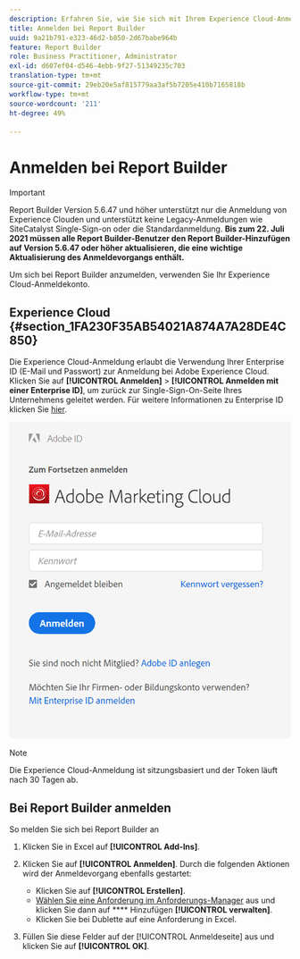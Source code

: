 ```yaml
---
description: Erfahren Sie, wie Sie sich mit Ihrem Experience Cloud-Anmeldekonto bei Report Builder anmelden.
title: Anmelden bei Report Builder
uuid: 9a21b791-e323-46d2-b850-2d67babe964b
feature: Report Builder
role: Business Practitioner, Administrator
exl-id: d607ef04-d546-4ebb-9f27-51349235c703
translation-type: tm+mt
source-git-commit: 29eb20e5af815779aa3af5b7205e410b7165818b
workflow-type: tm+mt
source-wordcount: '211'
ht-degree: 49%

---
```


# Anmelden bei Report Builder

>[!IMPORTANT]
>
>Report Builder Version 5.6.47 und höher unterstützt nur die Anmeldung von Experience Clouden und unterstützt keine Legacy-Anmeldungen wie SiteCatalyst Single-Sign-on oder die Standardanmeldung. **Bis zum 22. Juli 2021 müssen alle Report Builder-Benutzer den Report Builder-Hinzufügen auf Version 5.6.47 oder höher aktualisieren, die eine wichtige Aktualisierung des Anmeldevorgangs enthält.**

Um sich bei Report Builder anzumelden, verwenden Sie Ihr Experience Cloud-Anmeldekonto.

## Experience Cloud {#section_1FA230F35AB54021A874A7A28DE4C850}

Die Experience Cloud-Anmeldung erlaubt die Verwendung Ihrer Enterprise ID (E-Mail und Passwort) zur Anmeldung bei Adobe Experience Cloud. Klicken Sie auf **[!UICONTROL Anmelden]** > **[!UICONTROL Anmelden mit einer Enterprise ID]**, um zurück zur Single-Sign-On-Seite Ihres Unternehmens geleitet werden. Für weitere Informationen zu Enterprise ID klicken Sie [hier](https://helpx.adobe.com/de/enterprise/kb/enterprise-id-faq.html#whatis).

![](assets/adobe_id_login.png)

>[!NOTE]
>
>Die Experience Cloud-Anmeldung ist sitzungsbasiert und der Token läuft nach 30 Tagen ab.

## Bei Report Builder anmelden

So melden Sie sich bei Report Builder an

1. Klicken Sie in Excel auf **[!UICONTROL Add-Ins]**.
1. Klicken Sie auf **[!UICONTROL Anmelden]**. Durch die folgenden Aktionen wird der Anmeldevorgang ebenfalls gestartet:

   * Klicken Sie auf **[!UICONTROL Erstellen]**.
   * [Wählen Sie eine Anforderung im Anforderungs-Manager](/help/analyze/report-builder/manage-requests/r-arb-manage-requests.md) aus und klicken Sie dann auf  **** Hinzufügen  **[!UICONTROL verwalten]**.
   * Klicken Sie bei Dublette auf eine Anforderung in Excel.

1. Füllen Sie diese Felder auf der [!UICONTROL Anmeldeseite] aus und klicken Sie auf **[!UICONTROL OK]**.
